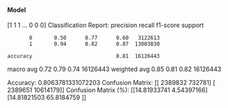#### Model
[1 1 1 ... 0 0 0]
Classification Report:
              precision    recall  f1-score   support

           0       0.50      0.77      0.60   3122613
           1       0.94      0.82      0.87  13003830

    accuracy                           0.81  16126443
   macro avg       0.72      0.79      0.74  16126443
weighted avg       0.85      0.81      0.82  16126443

Accuracy: 0.8063781331072203
Confusion Matrix:
[[ 2389832   732781]
 [ 2389651 10614179]]
Confusion Matrix (%):
[[14.81933741  4.54397166]
 [14.81821503 65.8184759 ]]
